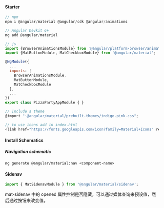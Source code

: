 #### Starter

```javascript
// npm
npm i @angular/material @angular/cdk @angular/animations

// Angular Devkit 6+
ng add @angular/material

// js
import {BrowserAnimationsModule} from '@angular/platform-browser/animations';
import {MatButtonModule, MatCheckboxModule} from '@angular/material';

@NgModule({
  ...
  imports: [
    BrowserAnimationsModule,
    MatButtonModule,
    MatCheckboxModule
  ],
  ...
})
export class PizzaPartyAppModule { }

// Include a theme
@import "~@angular/material/prebuilt-themes/indigo-pink.css";

// to use icons add in index.html
<link href="https://fonts.googleapis.com/icon?family=Material+Icons" rel="stylesheet">
```

#### Install Schematics

##### Navigation schematic

```ng generate @angular/material:nav <component-name>```

#### Sidenav

```typescript
import { MatSidenavModule } from '@angular/material/sidenav';
```

mat-sidenav 中的 opened 属性控制是否隐藏，可以通过媒体查询来预设值，然后通过按钮来改变值。